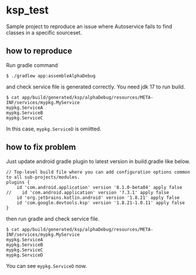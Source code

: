 # ksp_test

Sample project to reproduce an issue where Autoservice fails to find classes in a specific sourceset.

## how to reproduce

Run gradle command

```
$ ./gradlew app:assembleAlphaDebug
```

and check service file is generated correctly. You need jdk 17 to run build.

```
$ cat app/build/generated/ksp/alphaDebug/resources/META-INF/services/mypkg.MyService
mypkg.ServiceA
mypkg.ServiceB
mypkg.ServiceC
```

In this case, `mypkg.ServiceD` is omiitted.

## how to fix problem

Just update android gradle plugin to latest version in build.gradle like below.
```
// Top-level build file where you can add configuration options common to all sub-projects/modules.
plugins {
    id 'com.android.application' version '8.1.0-beta04' apply false
//    id 'com.android.application' version '7.3.1' apply false
    id 'org.jetbrains.kotlin.android' version '1.8.21' apply false
    id 'com.google.devtools.ksp' version '1.8.21-1.0.11' apply false
}
```

then run gradle and check service file.
```
$ cat app/build/generated/ksp/alphaDebug/resources/META-INF/services/mypkg.MyService 
mypkg.ServiceA
mypkg.ServiceB
mypkg.ServiceC
mypkg.ServiceD
```

You can see `mypkg.ServiceD` now.

